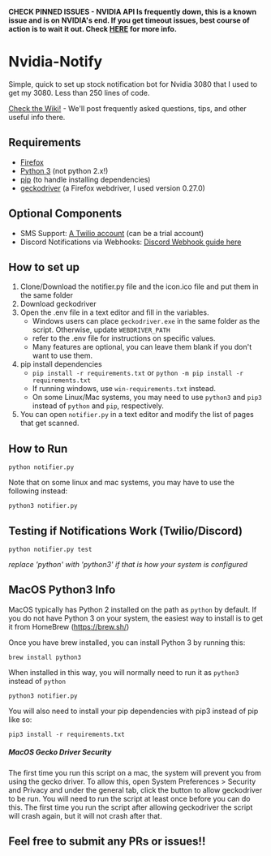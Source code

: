 **CHECK PINNED ISSUES - NVIDIA API Is frequently down, this is a known issue and is on NVIDIA's end. If you get timeout issues, best course of action is to wait it out. Check [HERE](https://github.com/samuelm2/Nvidia-Notify/issues/18) for more info.**

# Nvidia-Notify
Simple, quick to set up stock notification bot for Nvidia 3080 that I used to get my 3080. Less than 250 lines of code.

[Check the Wiki!](https://github.com/samuelm2/Nvidia-Notify/wiki) - We'll post frequently asked questions, tips, and other useful info there.

## Requirements
- [Firefox](https://www.mozilla.org/en-US/firefox/download/thanks/)
- [Python 3](https://www.python.org/downloads/) (not python 2.x!)
- [pip](https://pip.pypa.io/en/stable/installing/) (to handle installing dependencies)
- [geckodriver](https://github.com/mozilla/geckodriver/releases) (a Firefox webdriver, I used version 0.27.0)

## Optional Components
- SMS Support: [A Twilio account](https://www.twilio.com/try-twilio) (can be a trial account)
- Discord Notifications via Webhooks: [Discord Webhook guide here](https://support.discord.com/hc/en-us/articles/228383668-Intro-to-Webhooks)

## How to set up
1. Clone/Download the notifier.py file and the icon.ico file and put them in the same folder
2. Download geckodriver
3. Open the .env file in a text editor and fill in the variables.
    -   Windows users can place `geckodriver.exe` in the same folder as the script. Otherwise, update `WEBDRIVER_PATH`
	-	refer to the .env file for instructions on specific values.
	-   Many features are optional, you can leave them blank if you don't want to use them.
4. pip install dependencies
	-  `pip install -r requirements.txt` or `python -m pip install -r requirements.txt`
    - If running windows, use `win-requirements.txt` instead.
    - On some Linux/Mac systems, you may need to use `python3` and `pip3` instead of `python` and `pip`, respectively.
5. You can open `notifier.py` in a text editor and modify the list of pages that get scanned.
  
## How to Run

```
python notifier.py
```

Note that on some linux and mac systems, you may have to use the following instead:
```
python3 notifier.py
```

## Testing if Notifications Work (Twilio/Discord)

```
python notifier.py test
```
*replace 'python' with 'python3' if that is how your system is configured*

## MacOS Python3 Info

MacOS typically has Python 2 installed on the path as `python` by default. If you do not have Python 3 on your system, 
the easiest way to install is to get it from HomeBrew (https://brew.sh/)

Once you have brew installed, you can install Python 3 by running this:

```
brew install python3
```

When installed in this way, you will normally need to run it as `python3` instead of `python` 

```
python3 notifier.py
```

You will also need to install your pip dependencies with pip3 instead of pip like so:

```
pip3 install -r requirements.txt
```


##### MacOS Gecko Driver Security

The first time you run this script on a mac, the system will prevent you from using the gecko driver.  To allow this, open System Preferences > Security and Privacy and under the general tab, click the button to allow geckodriver to be run.  You will need to run the script at least once before you can do this.  The first time you run the script after allowing geckodriver the script will crash again, but it will not crash after that. 

## Feel free to submit any PRs or issues!!  
